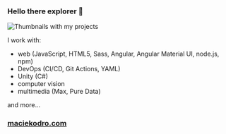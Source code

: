 ### Hello there explorer 👋

<img alt="Thumbnails with my projects" src="https://maciekodro.com/images/CanvaCollage400.gif"/>

I work with:
* web (JavaScript, HTML5, Sass, Angular, Angular Material UI, node.js, npm)
* DevOps (CI/CD, Git Actions, YAML)
* Unity (C#)
* computer vision
* multimedia (Max, Pure Data)

and more...

### [maciekodro.com](https://maciekodro.com/)


<!--
**maceq687/maceq687** is a ✨ _special_ ✨ repository because its `README.md` (this file) appears on your GitHub profile.

Here are some ideas to get you started:

- 🔭 I’m currently working on ...
- 🌱 I’m currently learning ...
- 👯 I’m looking to collaborate on ...
- 🤔 I’m looking for help with ...
- 💬 Ask me about ...
- 📫 How to reach me: ...
- 😄 Pronouns: ...
- ⚡ Fun fact: ...
-->
